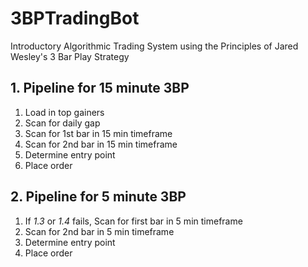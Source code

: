 # 3BPTradingBot
Introductory Algorithmic Trading System using the Principles of Jared Wesley's 3 Bar Play Strategy


## 1. Pipeline for 15 minute 3BP
1. Load in top gainers
2. Scan for daily gap
3. Scan for 1st bar in 15 min timeframe
4. Scan for 2nd bar in 15 min timeframe
5. Determine entry point
6. Place order

## 2. Pipeline for 5 minute 3BP
1. If *1.3* or *1.4* fails, Scan for first bar in 5 min timeframe
2. Scan for 2nd bar in 5 min timeframe
3. Determine entry point
4. Place order
